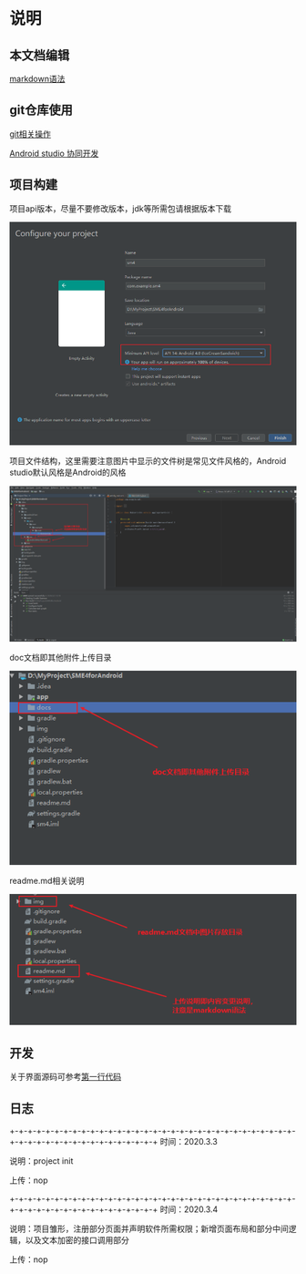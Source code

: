 # 说明

## 本文档编辑

[markdown语法](语法.md)

## git仓库使用

[git相关操作](https://song-10.github.io/other/Git%E7%9A%84%E4%BD%BF%E7%94%A8/)

[Android studio 协同开发](https://blog.csdn.net/shurongro/article/details/77387573)

## 项目构建

项目api版本，尽量不要修改版本，jdk等所需包请根据版本下载

![Alt](img/start_proj1.png)

项目文件结构，这里需要注意图片中显示的文件树是常见文件风格的，Android studio默认风格是Android的风格

![Alt](img/start_proj2.png)

doc文档即其他附件上传目录

![Alt](img/start_proj3.png)

readme.md相关说明

![Alt](img/start_proj4.png)

## 开发

关于界面源码可参考[第一行代码](https://github.com/guolindev/booksource)

## 日志

+-+-+-+-+-+-+-+-+-+-+-+-+-+-+-+-+-+-+-+-+-+-+-+-+-+-+-+-+-+-+-+-+-+-+-+-+-+-+-+-+-+-+-+-+-+-+-+-+
时间：2020.3.3

说明：project init

上传：nop

+-+-+-+-+-+-+-+-+-+-+-+-+-+-+-+-+-+-+-+-+-+-+-+-+-+-+-+-+-+-+-+-+-+-+-+-+-+-+-+-+-+-+-+-+-+-+-+-+
时间：2020.3.4

说明：项目雏形，注册部分页面并声明软件所需权限；新增页面布局和部分中间逻辑，以及文本加密的接口调用部分

上传：nop
